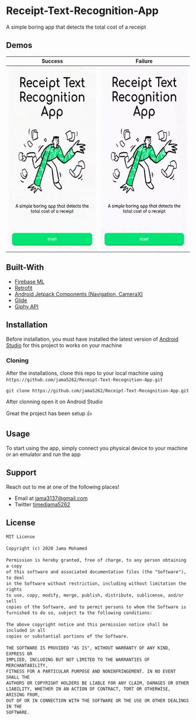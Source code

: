 # Receipt-Text-Recognition-App

A simple boring app that detects the total cost of a receipt

## Demos

Success | Failure
------------ | ------------- 
<img src="https://github.com/jama5262/Receipt-Text-Recognition-App/blob/master/app/src/main/res/drawable-v24/image1.gif" alt="alt text" height="500px"> | <img src="https://github.com/jama5262/Receipt-Text-Recognition-App/blob/master/app/src/main/res/drawable-v24/image2.gif" height="500px">

## Built-With

- [Firebase ML](https://firebase.google.com/)
- [Retrofit](https://square.github.io/retrofit/)
- [Android Jetpack Components (Navigation, CameraX)](https://developer.android.com/jetpack/?gclid=CjwKCAjwldHsBRAoEiwAd0JybTG_zEnM0YG2eQRWFpgvDILuP1tGH5VIM-reIThtR7Dd4zGs-SFsaxoCbjsQAvD_BwE)
- [Glide](https://github.com/bumptech/glide)
- [Giphy API](https://developers.giphy.com/)

## Installation
Before installation, you must have installed the latest version of [Android Studio](https://developer.android.com/studio) for this project to works on your machine

### Cloning
After the installations, clone this repo to your local machine using `https://github.com/jama5262/Receipt-Text-Recognition-App.git`
```
git clone https://github.com/jama5262/Receipt-Text-Recognition-App.git
```
After clonning open it on Android Studio

Great the project has been setup 👍

## Usage

To start using the app, simply connect you physical device to your machine or an emulator and run the app

## Support

Reach out to me at one of the following places!

- Email at jama3137@gmail.com
- Twitter [timedjama5262](https://twitter.com/timedjama5262)

## License

```
MIT License

Copyright (c) 2020 Jama Mohamed

Permission is hereby granted, free of charge, to any person obtaining a copy
of this software and associated documentation files (the "Software"), to deal
in the Software without restriction, including without limitation the rights
to use, copy, modify, merge, publish, distribute, sublicense, and/or sell
copies of the Software, and to permit persons to whom the Software is
furnished to do so, subject to the following conditions:

The above copyright notice and this permission notice shall be included in all
copies or substantial portions of the Software.

THE SOFTWARE IS PROVIDED "AS IS", WITHOUT WARRANTY OF ANY KIND, EXPRESS OR
IMPLIED, INCLUDING BUT NOT LIMITED TO THE WARRANTIES OF MERCHANTABILITY,
FITNESS FOR A PARTICULAR PURPOSE AND NONINFRINGEMENT. IN NO EVENT SHALL THE
AUTHORS OR COPYRIGHT HOLDERS BE LIABLE FOR ANY CLAIM, DAMAGES OR OTHER
LIABILITY, WHETHER IN AN ACTION OF CONTRACT, TORT OR OTHERWISE, ARISING FROM,
OUT OF OR IN CONNECTION WITH THE SOFTWARE OR THE USE OR OTHER DEALINGS IN THE
SOFTWARE.
```
